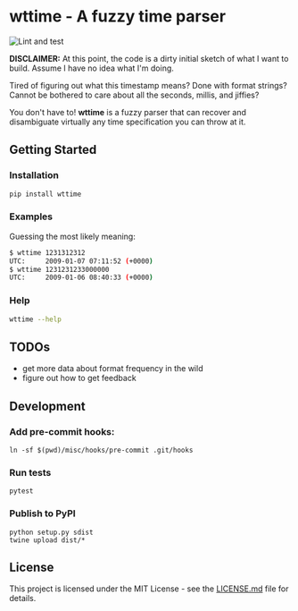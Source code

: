 # wttime - A fuzzy time parser

![Lint and test](https://github.com/PJK/wttime/workflows/Tests/badge.svg?branch=master)

**DISCLAIMER:** At this point, the code is a dirty initial sketch of what I want
 to build. Assume I have no idea what I'm doing.

Tired of figuring out what this timestamp means? Done with format strings?
Cannot be bothered to care about all the seconds, millis, and jiffies?

You don't have to! **wttime** is a fuzzy parser that can recover and
disambiguate virtually any time specification you can throw at it.

## Getting Started

### Installation

```sh
pip install wttime
```

### Examples

Guessing the most likely meaning:
```sh
$ wttime 1231312312
UTC:     2009-01-07 07:11:52 (+0000)
$ wttime 1231231233000000
UTC:     2009-01-06 08:40:33 (+0000)
```

### Help
```sh
wttime --help
```

## TODOs

- get more data about format frequency in the wild
- figure out how to get feedback

## Development

### Add pre-commit hooks:

```
ln -sf $(pwd)/misc/hooks/pre-commit .git/hooks
```

### Run tests

```
pytest
```

### Publish to PyPI

```
python setup.py sdist
twine upload dist/*
```


## License

This project is licensed under the MIT License - see the [LICENSE.md](LICENSE.md) file for details.
